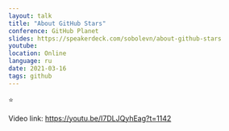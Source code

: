 ```yaml
---
layout: talk
title: "About GitHub Stars"
conference: GitHub Planet
slides: https://speakerdeck.com/sobolevn/about-github-stars
youtube:
location: Online
language: ru
date: 2021-03-16
tags: github
---
```


:star:

Video link: https://youtu.be/I7DLJQyhEag?t=1142
